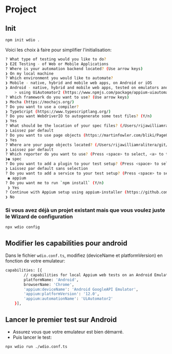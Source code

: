 # Project

## Init

```bash
npm init wdio .
```

Voici les choix à faire pour simplifier l'initialisation:
```bash
? What type of testing would you like to do? 
❯ E2E Testing - of Web or Mobile Applications
? Where is your automation backend located? (Use arrow keys)
❯ On my local machine 
? Which environment you would like to automate?
❯ Mobile - native, hybrid and mobile web apps, on Android or iOS 
❯ Android - native, hybrid and mobile web apps, tested on emulators and real devices
    > using UiAutomator2 (https://www.npmjs.com/package/appium-uiautomator2-driver)
? Which framework do you want to use? (Use arrow keys)
❯ Mocha (https://mochajs.org/) 
? Do you want to use a compiler?
❯ TypeScript (https://www.typescriptlang.org/)
? Do you want WebdriverIO to autogenerate some test files? (Y/n) 
❯ Yes
? What should be the location of your spec files? (/Users/rijawilliamralitera/git/appiumTrainingFromScratch/test/specs/**/*.ts)
❯ Laissez par default
? Do you want to use page objects (https://martinfowler.com/bliki/PageObject.html)? (Y/n)
❯ Yes
? Where are your page objects located? (/Users/rijawilliamralitera/git/appiumTrainingFromScratch/test/pageobjects/**/*.ts)
❯ Laissez par default
? Which reporter do you want to use? (Press <space> to select, <a> to toggle all, <i> to invert selection, and <enter> to proceed)
❯◉ spec
? Do you want to add a plugin to your test setup? (Press <space> to select, <a> to toggle all, <i> to invert selection, and <enter> to proceed)
❯ Laissez par default sans selection
? Do you want to add a service to your test setup? (Press <space> to select, <a> to toggle all, <i> to invert selection, and <enter> to proceed)
 ◉ appium
? Do you want me to run `npm install` (Y/n)
 ❯ Yes
? Continue with Appium setup using appium-installer (https://github.com/AppiumTestDistribution/appium-installer)? (Y/n)
❯ No
```

### Si vous avez déjà un projet existant mais que vous voulez juste le Wizard de configuration

```bash
npx wdio config
```

## Modifier les capabilities pour android

Dans le fichier `wdio.conf.ts`, modifiez (deviceName et platformVersion) en fonction de votre emulateur:

```bash
capabilities: [{
        // capabilities for local Appium web tests on an Android Emulator
        platformName: 'Android',
        browserName: 'Chrome',
        'appium:deviceName': 'Android GoogleAPI Emulator',
        'appium:platformVersion': '12.0',
        'appium:automationName': 'UiAutomator2'
    }],
```
## Lancer le premier test sur Android
- Assurez vous que votre emulateur est bien démarré.
- Puis lancer le test:
```bash
npx wdio run ./wdio.conf.ts
```

